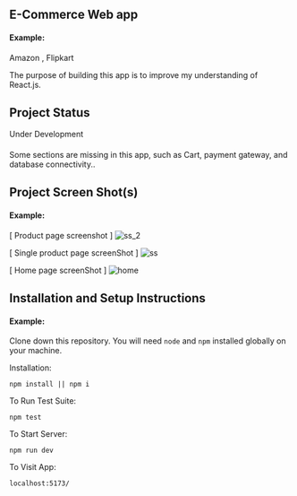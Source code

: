 ## E-Commerce Web app

#### Example:

Amazon , Flipkart 

The purpose of building this app is to improve my understanding of React.js.

## Project Status
Under Development 

#### 

Some sections are missing in this app, such as Cart, payment gateway, and database connectivity..

## Project Screen Shot(s)

#### Example:   

[ Product page screenshot ]
![ss_2](https://github.com/harsh-kain/react_eCommerce/assets/72141797/764310bb-87a9-41db-9785-fc0ee718b02d)



[ Single product page screenShot ]
![ss](https://github.com/harsh-kain/react_eCommerce/assets/72141797/e7835328-37a1-46c5-b82b-9dbe274d7651)


[ Home page screenShot ]
![home](https://github.com/harsh-kain/react_eCommerce/assets/72141797/a11fa28a-041c-4e91-b64e-b460c4bb199b)


## Installation and Setup Instructions

#### Example:  

Clone down this repository. You will need `node` and `npm` installed globally on your machine.  

Installation:

```npm install || npm i```  

To Run Test Suite:  

```npm test```  

To Start Server:

```npm run dev```  

To Visit App:

```localhost:5173/```  

